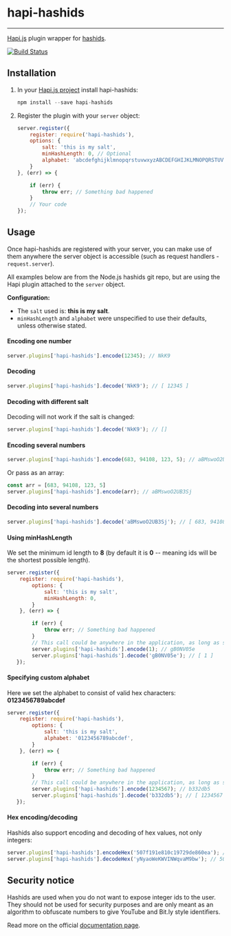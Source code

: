 # hapi-hashids

-------

[Hapi.js](http://hapijs.com/) plugin wrapper for [hashids](https://github.com/ivanakimov/hashids.node.js).

[![Build Status](https://secure.travis-ci.org/codycraven/hapi-hashids.svg)](http://travis-ci.org/codycraven/hapi-hashids)

Installation
-------

1. In your [Hapi.js project](http://hapijs.com/tutorials) install hapi-hashids:
   ```javascript
   npm install --save hapi-hashids
   ```
2. Register the plugin with your `server` object:
   ```javascript
   server.register({
       register: require('hapi-hashids'),
       options: {
           salt: 'this is my salt',
           minHashLength: 0, // Optional
           alphabet: 'abcdefghijklmnopqrstuvwxyzABCDEFGHIJKLMNOPQRSTUVWXYZ1234567890', // Optional
       }
   }, (err) => {
   
       if (err) {
           throw err; // Something bad happened
       }
       // Your code
   });
   ```

Usage
-------

Once hapi-hashids are registered with your server, you can make use of them anywhere the server object is accessible (such as request handlers - `request.server`).

All examples below are from the Node.js hashids git repo, but are using the Hapi plugin attached to the `server` object.

**Configuration:**
* The `salt` used is: **this is my salt**. 
* `minHashLength` and `alphabet` were unspecified to use their defaults, unless otherwise stated.

#### Encoding one number

```javascript
server.plugins['hapi-hashids'].encode(12345); // NkK9
```

#### Decoding

```javascript
server.plugins['hapi-hashids'].decode('NkK9'); // [ 12345 ]
```

#### Decoding with different salt

Decoding will not work if the salt is changed:
```javascript
server.plugins['hapi-hashids'].decode('NkK9'); // []
```

#### Encoding several numbers

```javascript
server.plugins['hapi-hashids'].encode(683, 94108, 123, 5); // aBMswoO2UB3Sj
```

Or pass as an array:

```javascript
const arr = [683, 94108, 123, 5]
server.plugins['hapi-hashids'].encode(arr); // aBMswoO2UB3Sj
```

#### Decoding into several numbers

```javascript
server.plugins['hapi-hashids'].decode('aBMswoO2UB3Sj'); // [ 683, 94108, 123, 5 ]
```

#### Using minHashLength

We set the minimum id length to **8** (by default it is **0** -- meaning ids will be the shortest possible length).

```javascript
server.register({
    register: require('hapi-hashids'),
        options: {
            salt: 'this is my salt',
            minHashLength: 0,
        }
    }, (err) => {

        if (err) {
            throw err; // Something bad happened
        }
        // This call could be anywhere in the application, as long as server is accessible.
        server.plugins['hapi-hashids'].encode(1); // gB0NV05e
        server.plugins['hapi-hashids'].decode('gB0NV05e'); // [ 1 ]
   });
```

#### Specifying custom alphabet

Here we set the alphabet to consist of valid hex characters: **0123456789abcdef**

```javascript
server.register({
    register: require('hapi-hashids'),
        options: {
            salt: 'this is my salt',
            alphabet: '0123456789abcdef',
        }
    }, (err) => {

        if (err) {
            throw err; // Something bad happened
        }
        // This call could be anywhere in the application, as long as server is accessible.
        server.plugins['hapi-hashids'].encode(1234567); // b332db5
        server.plugins['hapi-hashids'].decode('b332db5'); // [ 1234567 ]
   });
```

#### Hex encoding/decoding

Hashids also support encoding and decoding of hex values, not only integers:

```javascript
server.plugins['hapi-hashids'].encodeHex('507f191e810c19729de860ea'); // yNyaoWeKWVINWqvaM9bw
server.plugins['hapi-hashids'].decodeHex('yNyaoWeKWVINWqvaM9bw'); // 507f191e810c19729de860ea
```

Security notice
-------
Hashids are used when you do not want to expose integer ids to the user. They should not be used for security purposes and are only meant as an algorithm to obfuscate numbers to give YouTube and Bit.ly style identifiers.

Read more on the official [documentation page](http://hashids.org/node-js/).
